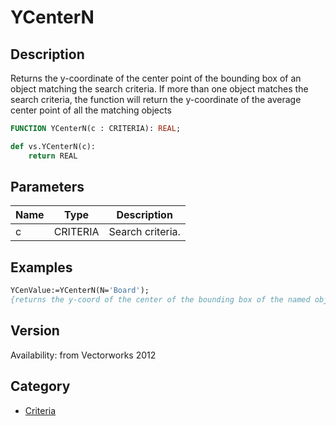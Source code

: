 # YCenterN

## Description
Returns the y-coordinate of the center point of the bounding box of an object matching the search criteria. If more than one object matches the search criteria, the function will return the y-coordinate of the average center point of all the matching objects

```pascal
FUNCTION YCenterN(c : CRITERIA): REAL;
```

```python
def vs.YCenterN(c):
    return REAL
```

## Parameters
|Name|Type|Description|
|---|---|---|
|c|CRITERIA|Search criteria.|

## Examples
```pascal
YCenValue:=YCenterN(N='Board');
{returns the y-coord of the center of the bounding box of the named object 'Board'
```

## Version
Availability: from Vectorworks 2012

## Category
* [Criteria](../Categories/Criteria.md)
